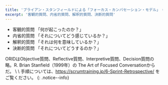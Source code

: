 ```yaml
---
title: 'ブライアン・スタンフィールドによる「フォーカス・カンバセーション・モデル」 ORID'
excerpt: '客観的質問、内省的質問、解釈的質問、決断的質問'
---
```


* 客観的質問 「何が起こったのか？」
* 内省的質問 「それについてどう感じているか？」
* 解釈的質問 「それは何を意味しているか？」
* 決断的質問 「それについてどうするのか？」

ORIDはObjective質問、Reflective質問、Interpretive質問、Decision質問の略。R. Brian Stanfield（1999年）の The Art of Focused Conversationからだ。 \\
\\
手順については、https://scrumtraining.jp/6-Sprint-Retrospective/ をご覧ください。
{: .notice--info}
